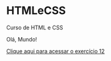 # HTMLeCSS
 Curso de HTML e CSS

Olá, Mundo!

<a href="https://gabrielvsp.github.io/HTMLeCSS/Exerc%C3%ADcos/ex10/index.html">Clique aqui para acessar o exercício 12</a>